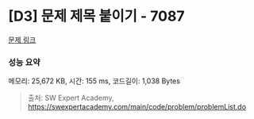# [D3] 문제 제목 붙이기 - 7087 

[문제 링크](https://swexpertacademy.com/main/code/problem/problemDetail.do?contestProbId=AWkIdD46A5EDFAXC) 

### 성능 요약

메모리: 25,672 KB, 시간: 155 ms, 코드길이: 1,038 Bytes



> 출처: SW Expert Academy, https://swexpertacademy.com/main/code/problem/problemList.do